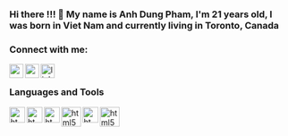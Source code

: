 ### Hi there !!! 👋 My name is Anh Dung Pham, I'm 21 years old, I was born in Viet Nam and currently living in Toronto, Canada

### Connect with me:

[<img align="left" alt="website" width="25px" src="https://upload.wikimedia.org/wikipedia/commons/thumb/c/c4/Globe_icon.svg/1024px-Globe_icon.svg.png" />][website]
[<img align="left" alt="gmail" width="25px" src="https://w7.pngwing.com/pngs/298/243/png-transparent-email-address-computer-icons-mail-miscellaneous-angle-triangle.png" />][gmail]
[<img align="left" alt="linkedIn" width="25px" src="https://cdn.jsdelivr.net/npm/simple-icons@v3/icons/linkedin.svg" />][linkedin]

[website]: https://stanleypham.com
[gmail]: mailto:phamanhdung1813@gmail.com
[linkedin]: https://www.linkedin.com/in/anh-dung-pham-38830b1a6/
<br />

### Languages and Tools
<img align="left" alt="html5" width="28px" src="https://continuecoding.com/wp-content/uploads/2020/04/java-eps-vector-logo.png" />
<img align="left" alt="html5" width="28px" src="https://upload.wikimedia.org/wikipedia/commons/6/6a/JavaScript-logo.png" />
<img align="left" alt="html5" width="28px" src="https://upload.wikimedia.org/wikipedia/commons/thumb/1/1f/Python_logo_01.svg/600px-Python_logo_01.svg.png" />
<img align="left" alt="html5" width="35px" src="https://bgasparotto.com/wp-content/uploads/2017/12/spring-boot-logo.png" />
<img align="left" alt="html5" width="28px" src="https://miro.medium.com/max/624/1*dwa1SCG85BAzQttURVUvrA.png" />
<img align="left" alt="html5" width="35px" src="https://pbs.twimg.com/profile_images/1235983944463585281/AWCKLiJh_400x400.png" />




